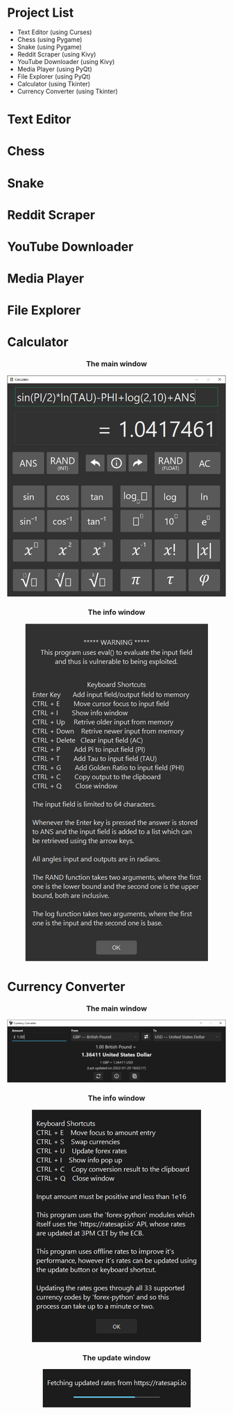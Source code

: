 # Project List
* Text Editor (using Curses)
* Chess (using Pygame)
* Snake (using Pygame)
* Reddit Scraper (using Kivy)
* YouTube Downloader (using Kivy)
* Media Player (using PyQt)
* File Explorer (using PyQt)
* Calculator (using Tkinter)
* Currency Converter (using Tkinter)

# Text Editor

# Chess

# Snake

# Reddit Scraper

# YouTube Downloader

# Media Player

# File Explorer

# Calculator
<h3 align="center">
  The main window
</h3>
<p align="center">
  <img src="screenshots\calculator.png">
</p>

<h3 align="center">
  The info window
</h3>
<p align="center">
  <img src="screenshots\calculator info.png">
</p>

# Currency Converter
<h3 align="center">
  The main window
</h3>
<p align="center">
  <img src="screenshots\currency converter.png">
</p>

<h3 align="center">
  The info window
</h3>
<p align="center">
  <img src="screenshots\currency converter info.png">
</p>

<h3 align="center">
  The update window
</h3>
<p align="center">
  <img src="screenshots\currency converter update.png">
</p>
